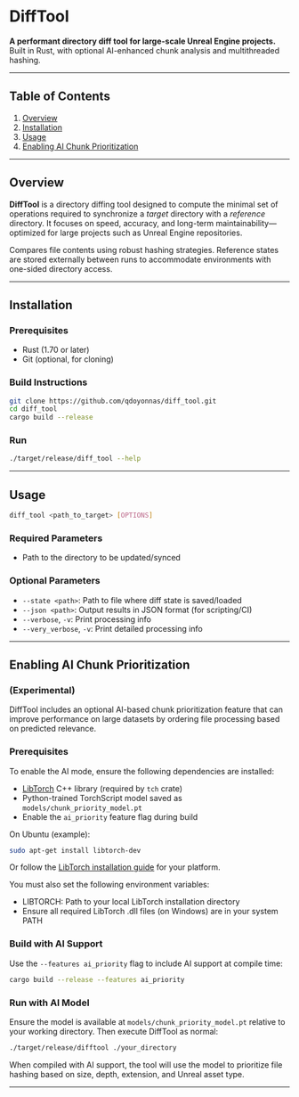 # DiffTool

**A performant directory diff tool for large-scale Unreal Engine projects.**\
Built in Rust, with optional AI-enhanced chunk analysis and multithreaded hashing.

---

## Table of Contents

1. [Overview](#overview)
2. [Installation](#installation)
3. [Usage](#usage)
4. [Enabling AI Chunk Prioritization](#enabling-ai-chunk-prioritization)

---

## Overview

**DiffTool** is a directory diffing tool designed to compute the minimal set of operations required to synchronize a *target* directory with a *reference* directory. It focuses on speed, accuracy, and long-term maintainability—optimized for large projects such as Unreal Engine repositories.

Compares file contents using robust hashing strategies. Reference states are stored externally between runs to accommodate environments with one-sided directory access.

---

## Installation

### Prerequisites

- Rust (1.70 or later)
- Git (optional, for cloning)

### Build Instructions

```bash
git clone https://github.com/qdoyonnas/diff_tool.git
cd diff_tool
cargo build --release
```

### Run

```bash
./target/release/diff_tool --help
```

---

## Usage

```bash
diff_tool <path_to_target> [OPTIONS]
```

### Required Parameters

- Path to the directory to be updated/synced

### Optional Parameters

- `--state <path>`: Path to file where diff state is saved/loaded
- `--json <path>`: Output results in JSON format (for scripting/CI)
- `--verbose`, `-v`: Print processing info
- `--very_verbose`, `-v`: Print detailed processing info

---

## Enabling AI Chunk Prioritization 
### (Experimental)

DiffTool includes an optional AI-based chunk prioritization feature that can improve performance on large datasets by ordering file processing based on predicted relevance.

### Prerequisites

To enable the AI mode, ensure the following dependencies are installed:

- [LibTorch](https://pytorch.org/cppdocs/installing.html) C++ library (required by `tch` crate)
- Python-trained TorchScript model saved as `models/chunk_priority_model.pt`
- Enable the `ai_priority` feature flag during build

On Ubuntu (example):

```bash
sudo apt-get install libtorch-dev
```

Or follow the [LibTorch installation guide](https://pytorch.org/get-started/locally/) for your platform.

You must also set the following environment variables:

- LIBTORCH: Path to your local LibTorch installation directory
- Ensure all required LibTorch .dll files (on Windows) are in your system PATH

### Build with AI Support

Use the `--features ai_priority` flag to include AI support at compile time:

```bash
cargo build --release --features ai_priority
```

### Run with AI Model

Ensure the model is available at `models/chunk_priority_model.pt` relative to your working directory. Then execute DiffTool as normal:

```bash
./target/release/difftool ./your_directory
```

When compiled with AI support, the tool will use the model to prioritize file hashing based on size, depth, extension, and Unreal asset type.

---





